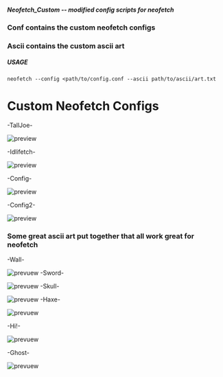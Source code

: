 ##### Neofetch_Custom -- modified config scripts for neofetch
### Conf contains the custom neofetch configs
### Ascii contains the custom ascii art

##### USAGE 

``` neofetch --config <path/to/config.conf --ascii path/to/ascii/art.txt ```



# Custom Neofetch Configs

-TallJoe-

![preview](img/talljoe.png)

-Idlifetch-

![preview](img/normal_idlifetch.png)

-Config-

![preview](img/normal_talljoe.png)

-Config2-

![preview](img/normal_config2.png)


### Some great ascii art put together that all work great for neofetch

-Wall-

![prevuew](img/wall.png)
-Sword-

![prevuew](img/sword.png)
-Skull-

![prevuew](img/skull.png)
-Haxe-

![prevuew](img/haxe.png)

-Hi!-

![prevuew](img/hi!.png)

-Ghost-

![prevuew](img/ghost.png)

